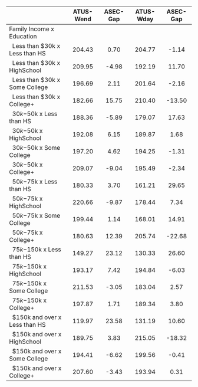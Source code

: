 
|                      |    ATUS-Wend |     ASEC-Gap |    ATUS-Wday |     ASEC-Gap |
| -------------------- | :----------: | :----------: | :----------: | :----------: |
| Family Income x Education |              |              |              |              |
| &nbsp;&nbsp;Less than $30k x Less than HS |       204.43 |         0.70 |       204.77 |        -1.14 |
| &nbsp;&nbsp;Less than $30k x HighSchool |       209.95 |        -4.98 |       192.19 |        11.70 |
| &nbsp;&nbsp;Less than $30k x Some College |       196.69 |         2.11 |       201.64 |        -2.16 |
| &nbsp;&nbsp;Less than $30k x College+ |       182.66 |        15.75 |       210.40 |       -13.50 |
| &nbsp;&nbsp;$30k-$50k x Less than HS |       188.36 |        -5.89 |       179.07 |        17.63 |
| &nbsp;&nbsp;$30k-$50k x HighSchool |       192.08 |         6.15 |       189.87 |         1.68 |
| &nbsp;&nbsp;$30k-$50k x Some College |       197.20 |         4.62 |       194.25 |        -1.31 |
| &nbsp;&nbsp;$30k-$50k x College+ |       209.07 |        -9.04 |       195.49 |        -2.34 |
| &nbsp;&nbsp;$50k-$75k x Less than HS |       180.33 |         3.70 |       161.21 |        29.65 |
| &nbsp;&nbsp;$50k-$75k x HighSchool |       220.66 |        -9.87 |       178.44 |         7.34 |
| &nbsp;&nbsp;$50k-$75k x Some College |       199.44 |         1.14 |       168.01 |        14.91 |
| &nbsp;&nbsp;$50k-$75k x College+ |       180.63 |        12.39 |       205.74 |       -22.68 |
| &nbsp;&nbsp;$75k-$150k x Less than HS |       149.27 |        23.12 |       130.33 |        26.60 |
| &nbsp;&nbsp;$75k-$150k x HighSchool |       193.17 |         7.42 |       194.84 |        -6.03 |
| &nbsp;&nbsp;$75k-$150k x Some College |       211.53 |        -3.05 |       183.04 |         2.57 |
| &nbsp;&nbsp;$75k-$150k x College+ |       197.87 |         1.71 |       189.34 |         3.80 |
| &nbsp;&nbsp;$150k and over x Less than HS |       119.97 |        23.58 |       131.19 |        10.60 |
| &nbsp;&nbsp;$150k and over x HighSchool |       189.75 |         3.83 |       215.05 |       -18.32 |
| &nbsp;&nbsp;$150k and over x Some College |       194.41 |        -6.62 |       199.56 |        -0.41 |
| &nbsp;&nbsp;$150k and over x College+ |       207.60 |        -3.43 |       193.94 |         0.31 |

